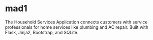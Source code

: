 # mad1
 The Household Services Application connects customers with service professionals for home services like plumbing and AC repair. Built with Flask, Jinja2, Bootstrap, and SQLite.
